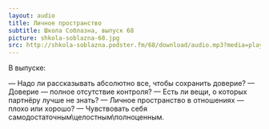```yaml
---
layout: audio
title: Личное пространство
subtitle: Школа Соблазна, выпуск 68
picture: shkola-soblazna-68.jpg
src: http://shkola-soblazna.podster.fm/68/download/audio.mp3?media=player
---
```

В выпуске:

— Надо ли рассказывать абсолютно все, чтобы сохранить доверие?
— Доверие — полное отсутствие контроля?
— Есть ли вещи, о которых партнёру лучше не знать?
— Личное пространство в отношениях — плохо или хорошо?
— Чувствовать себя самодостаточным\целостным\полноценным.
